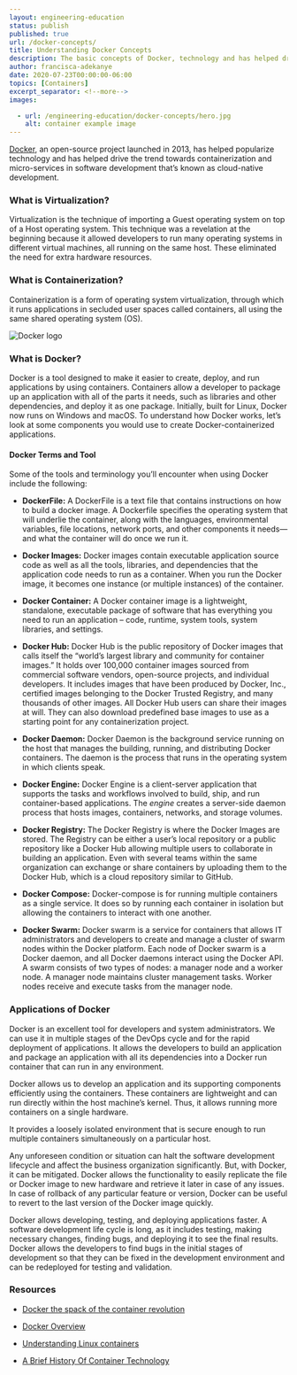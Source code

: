 ```yaml
---
layout: engineering-education
status: publish
published: true
url: /docker-concepts/
title: Understanding Docker Concepts
description: The basic concepts of Docker, technology and has helped drive the trend towards containerization and micro-services in software development that’s known as cloud-native development.
author: francisca-adekanye
date: 2020-07-23T00:00:00-06:00
topics: [Containers]
excerpt_separator: <!--more-->
images:

  - url: /engineering-education/docker-concepts/hero.jpg
    alt: container example image
---
```

[Docker](https://docs.docker.com/get-started/overview/), an open-source project launched in 2013, has helped popularize technology and has helped drive the trend towards containerization and micro-services in software development that’s known as cloud-native development.
<!--more-->

### What is Virtualization?
Virtualization is the technique of importing a Guest operating system on top of a Host operating system. This technique was a revelation at the beginning because it allowed developers to run many operating systems in different virtual machines, all running on the same host. These eliminated the need for extra hardware resources.

### What is Containerization?
Containerization is a form of operating system virtualization, through which it runs applications in secluded user spaces called containers, all using the same shared operating system (OS).

![Docker logo](/docker-concepts/Docker-logo.png)

### What is Docker?
Docker is a tool designed to make it easier to create, deploy, and run applications by using containers. Containers allow a developer to package up an application with all of the parts it needs, such as libraries and other dependencies, and deploy it as one package. Initially, built for Linux, Docker now runs on Windows and macOS. To understand how Docker works, let’s look at some components you would use to create Docker-containerized applications.

#### Docker Terms and Tool
Some of the tools and terminology you’ll encounter when using Docker include the following:

- **DockerFile:** A DockerFile is a text file that contains instructions on how to build a docker image. A Dockerfile specifies the operating system that will underlie the container, along with the languages, environmental variables, file locations, network ports, and other components it needs—and what the container will do once we run it.

- **Docker Images:** Docker images contain executable application source code as well as all the tools, libraries, and dependencies that the application code needs to run as a container. When you run the Docker image, it becomes one instance (or multiple instances) of the container.

- **Docker Container:** A Docker container image is a lightweight, standalone, executable package of software that has everything you need to run an application – code, runtime, system tools, system libraries, and settings.

- **Docker Hub:** Docker Hub is the public repository of Docker images that calls itself the “world’s largest library and community for container images.” It holds over 100,000 container images sourced from commercial software vendors, open-source projects, and individual developers. It includes images that have been produced by Docker, Inc., certified images belonging to the Docker Trusted Registry, and many thousands of other images. All Docker Hub users can share their images at will. They can also download predefined base images to use as a starting point for any containerization project.

- **Docker Daemon:** Docker Daemon is the background service running on the host that manages the building, running, and distributing Docker containers. The daemon is the process that runs in the operating system in which clients speak.

- **Docker Engine:** Docker Engine is a client-server application that supports the tasks and workflows involved to build, ship, and run container-based applications. The *engine* creates a server-side daemon process that hosts images, containers, networks, and storage volumes.

- **Docker Registry:** The Docker Registry is where the Docker Images are stored. The Registry can be either a user’s local repository or a public repository like a Docker Hub allowing multiple users to collaborate in building an application. Even with several teams within the same organization can exchange or share containers by uploading them to the Docker Hub, which is a cloud repository similar to GitHub.

- **Docker Compose:** Docker-compose is for running multiple containers as a single service. It does so by running each container in isolation but allowing the containers to interact with one another.

- **Docker Swarm:** Docker swarm is a service for containers that allows IT administrators and developers to create and manage a cluster of swarm nodes within the Docker platform. Each node of Docker swarm is a Docker daemon, and all Docker daemons interact using the Docker API. A swarm consists of two types of nodes: a manager node and a worker node. A manager node maintains cluster management tasks. Worker nodes receive and execute tasks from the manager node.

### Applications of Docker
Docker is an excellent tool for developers and system administrators. We can use it in multiple stages of the DevOps cycle and for the rapid deployment of applications. It allows the developers to build an application and package an application with all its dependencies into a Docker run container that can run in any environment.

Docker allows us to develop an application and its supporting components efficiently using the containers. These containers are lightweight and can run directly within the host machine’s kernel. Thus, it allows running more containers on a single hardware.

It provides a loosely isolated environment that is secure enough to run multiple containers simultaneously on a particular host.

Any unforeseen condition or situation can halt the software development lifecycle and affect the business organization significantly. But, with Docker, it can be mitigated. Docker allows the functionality to easily replicate the file or Docker image to new hardware and retrieve it later in case of any issues. In case of rollback of any particular feature or version, Docker can be useful to revert to the last version of the Docker image quickly.

Docker allows developing, testing, and deploying applications faster. A software development life cycle is long, as it includes testing, making necessary changes, finding bugs, and deploying it to see the final results. Docker allows the developers to find bugs in the initial stages of development so that they can be fixed in the development environment and can be redeployed for testing and validation.

### Resources

- [Docker the spack of the container revolution](https://www.infoworld.com/article/3204171/what-is-docker-the-spark-for-the-container-revolution.html#tk.ifw-infsb)

- [Docker Overview](https://docs.docker.com/get-started/overview/)

- [Understanding Linux containers](https://www.redhat.com/en/topics/containers?intcmp=7016000000127cYAAQ)

- [A Brief History Of Container Technology](/history-of-container-technology/)
